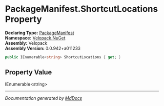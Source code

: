 ﻿<!--  
  <auto-generated>   
    The contents of this file were generated by a tool.  
    Changes to this file may be list if the file is regenerated  
  </auto-generated>   
-->

# PackageManifest.ShortcutLocations Property

**Declaring Type:** [PackageManifest](../index.md)  
**Namespace:** [Velopack.NuGet](../../index.md)  
**Assembly:** Velopack  
**Assembly Version:** 0.0.942+a011233

```csharp
public IEnumerable<string> ShortcutLocations { get; }
```

## Property Value

IEnumerable\<string\>

___

*Documentation generated by [MdDocs](https://github.com/ap0llo/mddocs)*
